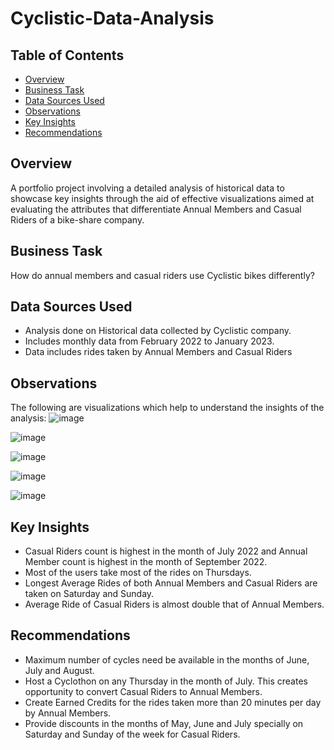 # Cyclistic-Data-Analysis


## Table of Contents

- [Overview](#Overview)
- [Business Task](#Business-Task)
- [Data Sources Used](#Data-Sources-Used)
- [Observations](#Observations)
- [Key Insights](#Key-Insights)
- [Recommendations](#Recommendations)



## Overview
A portfolio project involving a detailed analysis of historical data to showcase key insights through the aid of effective visualizations aimed at evaluating the attributes that differentiate Annual Members and Casual Riders of a bike-share company.


## Business Task
How do annual members and casual riders use Cyclistic bikes differently?


## Data Sources Used
<html>
  <body>
<ul>
  <li>Analysis done on Historical data collected by Cyclistic company.</li>
  <li>Includes monthly data from February 2022 to January 2023.</li>
  <li>Data includes rides taken by Annual Members and Casual Riders</li>
 </ul>
  </body>
  </html>

  
## Observations
The following are visualizations which help to understand the insights of the analysis:
![image](https://user-images.githubusercontent.com/50827301/227126937-0cd928c8-e3df-47b6-9289-f41d4b3376ea.png)

![image](https://user-images.githubusercontent.com/50827301/227127001-603375e1-8845-4bd4-b0c3-27ece9089cda.png)

![image](https://user-images.githubusercontent.com/50827301/227127033-90f00637-ed93-488b-864c-6865db897915.png)

![image](https://user-images.githubusercontent.com/50827301/227127061-3635156c-3093-426e-99bd-2bb381b935bc.png)

![image](https://user-images.githubusercontent.com/50827301/227128736-ff70de4c-2f64-4582-b502-e4dc2d257fa4.png)



## Key Insights
<html>
  <body>
<ul>
  <li>Casual Riders count is highest in the month of July 2022 and Annual Member count is highest in the month of September 2022.
</li>
  <li>Most of the users take most of the rides on Thursdays.
</li>
  <li>Longest Average Rides of both Annual Members and Casual Riders are taken on Saturday and Sunday.
</li>
  <li>Average Ride of Casual Riders is almost double that of Annual Members.</li>
 </ul>
  </body>
  </html>
  
  
  ## Recommendations
  
<html>
  <body>
<ul>
  <li>Maximum number of cycles need be available in the months of June, July and August.
</li>
  <li>Host a Cyclothon on any Thursday in the month of July. This creates opportunity to convert Casual Riders to Annual Members.
</li>
  <li>Create Earned Credits for the rides taken more than 20 minutes per day by Annual Members.
</li>
  <li>Provide discounts in the months of May, June and July specially on Saturday and Sunday of the week for Casual Riders.</li>
 </ul>
  </body>
  </html>

  




